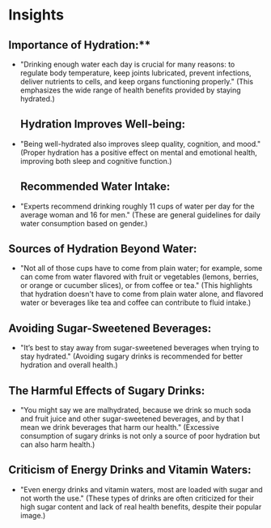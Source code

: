 # **Insights**
    
## **Importance** of Hydration:**

- "Drinking enough water each day is crucial for many reasons: to regulate body temperature, keep joints lubricated, prevent infections, deliver nutrients to cells, and keep organs functioning properly." (This emphasizes the wide range of health benefits provided by staying hydrated.)

    ## **Hydration Improves Well-being:**
- "Being well-hydrated also improves sleep quality, cognition, and mood." (Proper hydration has a positive effect on mental and emotional health, improving both sleep and cognitive function.)

    ## **Recommended Water Intake:**
- "Experts recommend drinking roughly 11 cups of water per day for the average woman and 16 for men." (These are general guidelines for daily water consumption based on gender.)

## **Sources of Hydration Beyond Water:**

- "Not all of those cups have to come from plain water; for example, some can come from water flavored with fruit or vegetables (lemons, berries, or orange or cucumber slices), or from coffee or tea." (This highlights that hydration doesn't have to come from plain water alone, and flavored water or beverages like tea and coffee can contribute to fluid intake.)

## **Avoiding Sugar-Sweetened Beverages:**

- "It’s best to stay away from sugar-sweetened beverages when trying to stay hydrated." (Avoiding sugary drinks is recommended for better hydration and overall health.)

## **The Harmful Effects of Sugary Drinks:**

- "You might say we are malhydrated, because we drink so much soda and fruit juice and other sugar-sweetened beverages, and by that I mean we drink beverages that harm our health." (Excessive consumption of sugary drinks is not only a source of poor hydration but can also harm health.)

## **Criticism of Energy Drinks and Vitamin Waters:**

  - "Even energy drinks and vitamin waters, most are loaded with sugar and not worth the use." (These types of drinks are often criticized for their high sugar content and lack of real health benefits, despite their popular image.)